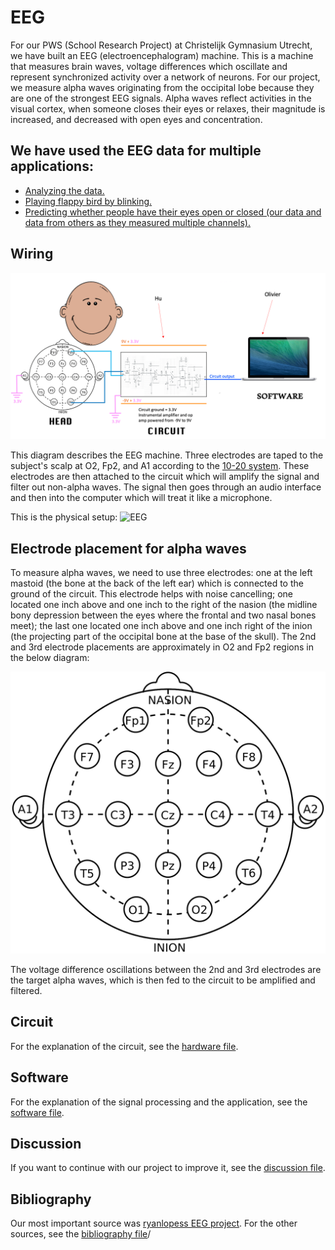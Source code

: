 # EEG
For our PWS (School Research Project) at Christelijk Gymnasium Utrecht, we have built an EEG (electroencephalogram) machine. This is a machine that measures brain waves,  voltage differences which oscillate and represent synchronized activity over a network of neurons. For our project, we measure alpha waves originating from the occipital lobe because they are one of the strongest EEG signals. Alpha waves reflect activities in the visual cortex, when someone closes their eyes or relaxes, their magnitude is increased, and decreased with open eyes and concentration.

## We have used the EEG data for multiple applications:
- [Analyzing the data.](analysis)
- [Playing flappy bird by blinking.](flappy)
- [Predicting whether people have their eyes open or closed (our data and data from others as they measured multiple channels).](prediction)

## Wiring
![Wiring](images/wiring.png "Wiring")

This diagram describes the EEG machine. Three electrodes are taped to the subject's scalp at O2, Fp2, and A1 according to the [10-20 system](https://en.wikipedia.org/wiki/10%E2%80%9320_system_(EEG)). These electrodes are then attached to the circuit which will amplify the signal and filter out non-alpha waves. The signal then goes through an audio interface and then into the computer which will treat it like a microphone.

This is the physical setup:
![EEG](images/EEG.png "EEG")

## Electrode placement for alpha waves
To measure alpha waves, we need to use three electrodes: one at the left mastoid (the bone at the back of the left ear) which is connected to the ground of the circuit. This electrode helps with noise cancelling; one located one inch above and one inch to the right of the nasion (the midline bony depression between the eyes where the frontal and two nasal bones meet); the last one located one inch above and one inch right of the inion (the projecting part of the occipital bone at the base of the skull). The 2nd and 3rd electrode placements are approximately in O2 and Fp2 regions in the below diagram:

![Head](images/head.png "Head")

The voltage difference oscillations between the 2nd and 3rd electrodes are the target alpha waves, which is then fed to the circuit to be amplified and filtered.

## Circuit
For the explanation of the circuit, see the [hardware file](hardware.md).

## Software
For the explanation of the signal processing and the application, see the [software file](software.md).

## Discussion
If you want to continue with our project to improve it, see the [discussion file](discussion.md).

## Bibliography
Our most important source was [ryanlopess EEG project](https://github.com/ryanlopezzzz/EEG). For the other sources, see the [bibliography file](bibliography.txt)/

